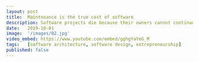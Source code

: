 ```yaml
---
layout: post
title:  Maintenance is the true cost of software
description: Software projects die because their owners cannot continue to maintain them, every other reason boils down to this. 
date:   2019-10-01
image:  '/images/02.jpg'
video_embed: https://www.youtube.com/embed/gghgYaYeG_M
tags:   [software architecture, software design, entrepreneurship]
published: false
---
```

